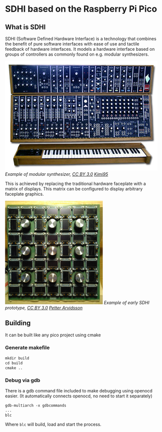 # SDHI based on the Raspberry Pi Pico

## What is SDHI
SDHI (Software Defined Hardware Interface) is a technology that
combines the benefit of pure software interfaces with ease of use and
tactile feedback of hardware interfaces. It models a hardware
interface based on groups of controllers as commonly found on
e.g. modular synthesizers.

![](docs/Moog_Modular_55_img2.jpeg)
*Example of modular synthesizer, [CC BY 3.0](https://creativecommons.org/licenses/by/3.0) [Kimi95](https://commons.wikimedia.org/wiki/File:Moog_Modular_55_img2.jpg)*

This is achieved by replacing the traditional hardware faceplate with
a matrix of displays. This matrix can be configured to display
arbitrary faceplate graphics.

![](docs/sdhi.jpg)
*Example of early SDHI prototype, [CC BY 3.0](https://creativecommons.org/licenses/by/3.0) [Petter Arvidsson](https://github.com/petterarvidsson/display-board-pico)*


## Building

It can be built like any pico project using cmake

### Generate makefile
```
mkdir build
cd build
cmake ..
```

### Debug via gdb

There is a gdb command file included to make debugging using openocd
easier. (It automatically connects openocd, no need to start it
separately)

```
gdb-multiarch -x gdbcommands
...
blc
```

Where `blc` will build, load and start the process.
